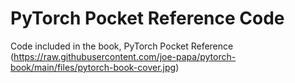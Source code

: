 # PyTorch Pocket Reference Code
Code included in the book, PyTorch Pocket Reference
(https://raw.githubusercontent.com/joe-papa/pytorch-book/main/files/pytorch-book-cover.jpg)
